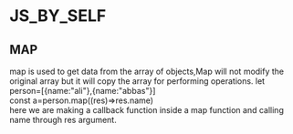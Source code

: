 # JS_BY_SELF
## MAP
map is used to get data from the array of objects,Map will not modify the original array but it will copy the array for performing operations.
let person=[{name:"ali"},{name:"abbas"}] <br>
const a=person.map((res)=>res.name) <br>
here we are making a callback function inside a map function and calling name through res argument.
